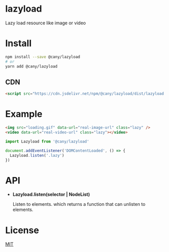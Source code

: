 # lazyload

Lazy load resource like image or video

# Install

```sh
npm install --save @cany/lazyload
# or
yarn add @cany/lazyload
```

## CDN

```html
<script src="https://cdn.jsdelivr.net/npm/@cany/lazyload/dist/lazyload.min.js"></script>
```

# Example

```html
<img src="loading.gif" data-url="real-image-url" class="lazy" />
<video data-url="real-video-url" class="lazy"></video>
```

```js
import Lazyload from '@cany/lazyload'

document.addEventListener('DOMContentLoaded', () => {
  Lazyload.listen('.lazy')
})
```

# API

- **Lazyload.listen(selector | NodeList)**

  Listen to elements. which returns a function that can unlisten to elements.

# License

[MIT](LICENSE)
